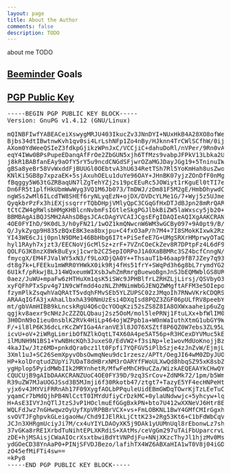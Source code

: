 ```yaml
---
layout: page
title: About the Author
comments: false
description: TODO
---
```


about me TODO

## [Beeminder](https://www.beeminder.com/beneills) Goals

<div class="beeminder-goals"><div class="beeminder-goal"><a href="https://www.beeminder.com/beneills/goals/foot" target="_blank"><img src="https://www.beeminder.com/beneills/goals/foot/graph?style=thumb" title="foot" alt="foot Beeminder goal" onload="handleBeeminderImageLoad(this)" style="display: none;" /></a></div><div class="beeminder-goal"><a href="https://www.beeminder.com/beneills/goals/totalmusic" target="_blank"><img src="https://www.beeminder.com/beneills/goals/totalmusic/graph?style=thumb" title="totalmusic" alt="totalmusic Beeminder goal" onload="handleBeeminderImageLoad(this)" style="display: none;" /></a></div><div class="beeminder-goal"><a href="https://www.beeminder.com/beneills/goals/writing" target="_blank"><img src="https://www.beeminder.com/beneills/goals/writing/graph?style=thumb" title="writing" alt="writing Beeminder goal" onload="handleBeeminderImageLoad(this)" style="display: none;" /></a></div><div class="beeminder-goal"><a href="https://www.beeminder.com/beneills/goals/plan" target="_blank"><img src="https://www.beeminder.com/beneills/goals/plan/graph?style=thumb" title="plan" alt="plan Beeminder goal" onload="handleBeeminderImageLoad(this)" style="display: none;" /></a></div><div class="beeminder-goal"><a href="https://www.beeminder.com/beneills/goals/anki-reps" target="_blank"><img src="https://www.beeminder.com/beneills/goals/anki-reps/graph?style=thumb" title="anki-reps" alt="anki-reps Beeminder goal" onload="handleBeeminderImageLoad(this)" style="display: none;" /></a></div><div class="beeminder-goal"><a href="https://www.beeminder.com/beneills/goals/memrise-intermediate-harvest-backlog" target="_blank"><img src="https://www.beeminder.com/beneills/goals/memrise-intermediate-harvest-backlog/graph?style=thumb" title="memrise-intermediate-harvest-backlog" alt="memrise-intermediate-harvest-backlog Beeminder goal" onload="handleBeeminderImageLoad(this)" style="display: none;" /></a></div><div class="beeminder-goal"><a href="https://www.beeminder.com/beneills/goals/memrise-beginner-harvest-backlog" target="_blank"><img src="https://www.beeminder.com/beneills/goals/memrise-beginner-harvest-backlog/graph?style=thumb" title="memrise-beginner-harvest-backlog" alt="memrise-beginner-harvest-backlog Beeminder goal" onload="handleBeeminderImageLoad(this)" style="display: none;" /></a></div><div class="beeminder-goal"><a href="https://www.beeminder.com/beneills/goals/config-git-commits" target="_blank"><img src="https://www.beeminder.com/beneills/goals/config-git-commits/graph?style=thumb" title="config-git-commits" alt="config-git-commits Beeminder goal" onload="handleBeeminderImageLoad(this)" style="display: none;" /></a></div><div class="beeminder-goal"><a href="https://www.beeminder.com/beneills/goals/anki-new" target="_blank"><img src="https://www.beeminder.com/beneills/goals/anki-new/graph?style=thumb" title="anki-new" alt="anki-new Beeminder goal" onload="handleBeeminderImageLoad(this)" style="display: none;" /></a></div><div class="beeminder-goal"><a href="https://www.beeminder.com/beneills/goals/memrise-german-basic" target="_blank"><img src="https://www.beeminder.com/beneills/goals/memrise-german-basic/graph?style=thumb" title="memrise-german-basic" alt="memrise-german-basic Beeminder goal" onload="handleBeeminderImageLoad(this)" style="display: none;" /></a></div><div class="beeminder-goal"><a href="https://www.beeminder.com/beneills/goals/lingua" target="_blank"><img src="https://www.beeminder.com/beneills/goals/lingua/graph?style=thumb" title="lingua" alt="lingua Beeminder goal" onload="handleBeeminderImageLoad(this)" style="display: none;" /></a></div><div class="beeminder-goal"><a href="https://www.beeminder.com/beneills/goals/32" target="_blank"><img src="https://www.beeminder.com/beneills/goals/32/graph?style=thumb" title="32" alt="32 Beeminder goal" onload="handleBeeminderImageLoad(this)" style="display: none;" /></a></div></div>

## [PGP Public Key](/public.key)

<pre>
-----BEGIN PGP PUBLIC KEY BLOCK-----
Version: GnuPG v1.4.12 (GNU/Linux)

mQINBFIwfYABEACeiXswygMRJU403IkucZv3JNnDYI+NUxHkB4A28XO8ofWe4QqM
Bjbs34dtIBwtnwKvh1qv0si4LrLshNFp1Zo4nBy/HJknn4TrCWlSCfhW/0ij4OZ8
AXom0YdWeeQSIeZ3fdkpGjikzWPnJxC/VCCjiC+dahuDoRl/nVPer/9Rn0vAO29J
eqY4IWw0BPsPupeEDanqAfFrOe2ZbGUN5xjh6TfMzs9vabpJFPkV13Lbka2Ul1ze
j8kR1BABfanEAy9aOfY5rY5u9ncdCNGdSFjwrOZaMGJDayJGg19+5TninuIWXn2s
gBSa8yeBr58VvWxddFjBUUGl0OEbtvA3hU634RetTSh7Rl5YoKmHah8usZwoeuDi
KNlKi5GB8p7xpzaEK+5sjAxuhOELu1duYe96OAY+JHnBK07yjzZOnDfF0nMgCX00
fBqggy5W63tGZRBaqUN7lZgTehYZj2s19pcEEuRc5JOWiyt1rKguEl0tTI7eHRAK
Dn6FR5t1plfHkUbmWwWyg3VQ1M6Jb073/TmDWJ/zDm81F5M2gE/HmbDhywdCK0Ru
ngWSs2wMl6ILcdTW8SHEf6ryNLyqEzN+ojDX/DVDcYLMe1G/7+Wyj5z5UJmedAz9
QyqkbrPzFx3hiEXjssqrrrTQbDHpjVMlyQpC3CGqGfHxDTJdBJpn28mRrQARAQAB
tCtCZW4gRWlsbHMgKHBlcnNvbmFsIGtleSkgPGJlbkBiZW5laWxscy5jb20+iQI4
BBMBAgAiBQJSMH2AAhsDBgsJCAcDAgYVCAIJCgsEFgIDAQIeAQIXgAAKCRANZUoC
4OE0FYIhD/9K0dL3/h0yFN21/1wOZ1kmQNwcnW6WM3wGCBy097+9A0pt9/B/OhC2
Q/JykZyqp9H835zBQxE8K3ea8bxjpu+C4fxO3aP/h7M4+7I8SMokKIxwk2Rz0MCK
YI43WE6cJij0pnlN9DMe146BbHbg6I7t+PiSefeE7G+UMgSRXrHMprwyOTaQxI9w
hyl1RAyh7xjzt3/EECNoVjGcMlSz+zrF+7VZnCOeCkZev8R7DPtpFz4L6dF9h8+O
QOLFG3K8nzX8WkBuEyxj1cwrb2CZ5epIORPoJ1A0XaBBMRc3SZ4bcfCnngN/N7lu
fmycgX/EM4FJValWY5xN3/f9LoXDjQA0Y++ThsauT1b46aap9fB7JZey7q93v4vl
dt8g7k+LFEEku1mWRR0YHWkX0ik9Rj4fHs51frY+SWqPd3h6g8bL7rymdYG2vcFF
6U1kf/pRkwjBLJ14WQxeumWIXsbJwhZmRmrgBuewoBgnJnSJbEQMWblGS8URJn9o
0aez/JuWU+mpaFw6zHTHuXm1qsK5iSWc9JPHBlfrLZRHZLjLirsj/QSVbyO3stba
xyFQFhPTxSpv4g71N9cWfmdd4ozNLZhMNimWbGJENQZWMgftAFFM3e5OIepoln3e
fzymPlkZsqwhVaQRAtT5vdqhFMvSEb5YLZUPSC02zJMqoIh7RNwVKrkCDQRSMH2A
ARAAqIGfA3jxAhaLlbxhA390NmUzEsi4DXqIsd8PQZ3ZGF06pULfRV8peebYJ/hA
mt/gbVAmHIBB9kLncskRgU4Q6cQcYOOqKzi52sZS8Z8IA8OXWxaaheip6uZg/Ty5
qgjkv8aexr9cNHzJcZZZQLQbauj2sz5OoM/mol5lePRNj1FtuLXx+bfWlIM09YA2
3H0DnN9oIieu0nsblK2RVk4HiLp464ojWZPpb1a+W0nWaIuthXtmG1ubGY9WnzPe
F/+il8lP6K36dcLrKcZWYIGa4AranVE3l8JO76XSZtf8P6QZ0W7ebs3ZL95LthWY
icvU+oV+2iWRgLimribOfNZlkOqtLT4X60A4pe5AT56p+R3HCexDYVMuc5kEyfI1
ilMUNH9N1BS1+YwNBHcKQh3JuxeS0/EdVW2+f3siNp+le1wovMdUoKnojjBzo6Ze
4kaJIw/Jtz6MD+pnkdQra0cz1lt0Fpfi7YQFGV5iPlbSzje4zJnZvW/EjmjLPl5G
3Xml1uJ+SC26SemXpyvObsOwmqNeu9dc1rzesz/APTt/OegJI64wM0ZDyJUOZXsq
HP+kolDrqtudZUpYi7UDaT8dHBrxNM3rOARYfFWoULXwQd8hbqSZ95xK8sbZpPTJ
ygHplop5PyidMWbIIk2MRYnhetR/MfwFeMhCH9uCZa/WizkAEQEAAYkCHwQYAQIA
CQUCUjB9gAIbDAAKCRANZUoC4OE0FY39D/9zq3SrCov+ZdNMk72/1pm/b5WmyXs6
R39uZW7MJaUOGJSsd3B5MJmji6f30Rkotb47/ztgt7+TazyE5YF4ecHNPeHtG88t
yjx6v4JMYViFRRnAh17F09XygfAOLbPPquleUidEBmGWDqTOwrKjTzLEeTuCtndk
yqamCr7bMdQjhPB4NlCctT0IMYdUfiyCrDzkMC+0ylaUNdwwjc+5yhcyw+lqrqSI
H+AsE3IVYJnQTlJtzSJvP1HOclmuEfGGgBxkPN+bto7U412wXXNeVJ6Htr8EnHnw
WQLFdJwz7nGHwqwzOyUyfXpVRPBBrVCX+vs+FmLOBKNL1BwY4GMfCMIrGgxhFhNZ
svOVTJFghpvkGLeigaoHw/Chd9IJElRkLjCttK23+2Rg53Kt6+C1bFdWbCqVu8UB
JCJn3XHRgmUciyJi7M/cx4uYIYLDAOyXK5j9DAk1yUUMnUql8rEbonwLz7shTOeC
37vGKa8rRE1XrbdTuNihtEPLXKRdiS+XAtMs/ceVgGm297uTAiFbUparcrvLiB2Q
zDE+hjMSAisjCWaAIOcrXsxtbwiBdYtVNPdjFu+NNjXKzcThyJl1hjzMv0Ms8aJA
ydGOeCD38YnAaP0+PINjSFVDJBezo/lafihTX4WZ6ABXaHIA1wT0V8j04iGDz/u9
zO45efMiFTi4sw==
=kPy8
-----END PGP PUBLIC KEY BLOCK-----
</pre>
